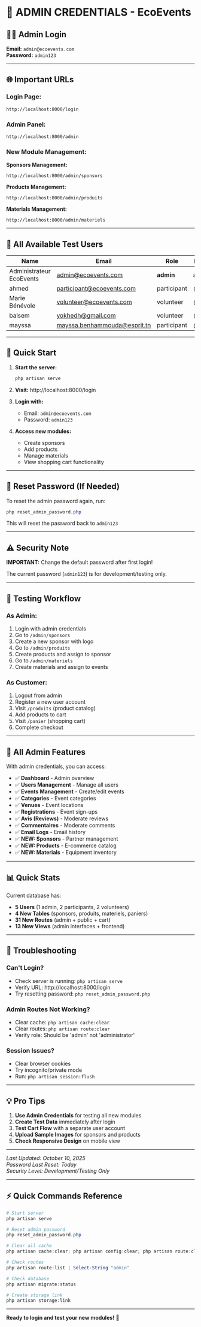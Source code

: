# 🔐 ADMIN CREDENTIALS - EcoEvents

## 👨‍💼 Admin Login

**Email:** `admin@ecoevents.com`  
**Password:** `admin123`

---

## 🌐 Important URLs

### Login Page:
```
http://localhost:8000/login
```

### Admin Panel:
```
http://localhost:8000/admin
```

### New Module Management:

**Sponsors Management:**
```
http://localhost:8000/admin/sponsors
```

**Products Management:**
```
http://localhost:8000/admin/produits
```

**Materials Management:**
```
http://localhost:8000/admin/materiels
```

---

## 👥 All Available Test Users

| Name | Email | Role | Password |
|------|-------|------|----------|
| Administrateur EcoEvents | admin@ecoevents.com | **admin** | admin123 |
| ahmed | participant@ecoevents.com | participant | *(unknown)* |
| Marie Bénévole | volunteer@ecoevents.com | volunteer | *(unknown)* |
| balsem | yokhedh@gmail.com | volunteer | *(unknown)* |
| mayssa | mayssa.benhammouda@esprit.tn | participant | *(unknown)* |

---

## 🚀 Quick Start

1. **Start the server:**
   ```powershell
   php artisan serve
   ```

2. **Visit:** http://localhost:8000/login

3. **Login with:**
   - Email: `admin@ecoevents.com`
   - Password: `admin123`

4. **Access new modules:**
   - Create sponsors
   - Add products
   - Manage materials
   - View shopping cart functionality

---

## 🔄 Reset Password (If Needed)

To reset the admin password again, run:
```powershell
php reset_admin_password.php
```

This will reset the password back to `admin123`

---

## ⚠️ Security Note

**IMPORTANT:** Change the default password after first login!

The current password (`admin123`) is for development/testing only.

---

## 📝 Testing Workflow

### As Admin:
1. Login with admin credentials
2. Go to `/admin/sponsors`
3. Create a new sponsor with logo
4. Go to `/admin/produits`
5. Create products and assign to sponsor
6. Go to `/admin/materiels`
7. Create materials and assign to events

### As Customer:
1. Logout from admin
2. Register a new user account
3. Visit `/produits` (product catalog)
4. Add products to cart
5. Visit `/panier` (shopping cart)
6. Complete checkout

---

## 🎯 All Admin Features

With admin credentials, you can access:

- ✅ **Dashboard** - Admin overview
- ✅ **Users Management** - Manage all users
- ✅ **Events Management** - Create/edit events
- ✅ **Categories** - Event categories
- ✅ **Venues** - Event locations
- ✅ **Registrations** - Event sign-ups
- ✅ **Avis (Reviews)** - Moderate reviews
- ✅ **Commentaires** - Moderate comments
- ✅ **Email Logs** - Email history
- ✅ **NEW: Sponsors** - Partner management
- ✅ **NEW: Products** - E-commerce catalog
- ✅ **NEW: Materials** - Equipment inventory

---

## 📊 Quick Stats

Current database has:
- **5 Users** (1 admin, 2 participants, 2 volunteers)
- **4 New Tables** (sponsors, produits, materiels, paniers)
- **31 New Routes** (admin + public + cart)
- **13 New Views** (admin interfaces + frontend)

---

## 🐛 Troubleshooting

### Can't Login?
- Check server is running: `php artisan serve`
- Verify URL: http://localhost:8000/login
- Try resetting password: `php reset_admin_password.php`

### Admin Routes Not Working?
- Clear cache: `php artisan cache:clear`
- Clear routes: `php artisan route:clear`
- Verify role: Should be 'admin' not 'administrator'

### Session Issues?
- Clear browser cookies
- Try incognito/private mode
- Run: `php artisan session:flush`

---

## 💡 Pro Tips

1. **Use Admin Credentials** for testing all new modules
2. **Create Test Data** immediately after login
3. **Test Cart Flow** with a separate user account
4. **Upload Sample Images** for sponsors and products
5. **Check Responsive Design** on mobile view

---

*Last Updated: October 10, 2025*  
*Password Last Reset: Today*  
*Security Level: Development/Testing Only*

---

## ⚡ Quick Commands Reference

```powershell
# Start server
php artisan serve

# Reset admin password
php reset_admin_password.php

# Clear all cache
php artisan cache:clear; php artisan config:clear; php artisan route:clear; php artisan view:clear

# Check routes
php artisan route:list | Select-String "admin"

# Check database
php artisan migrate:status

# Create storage link
php artisan storage:link
```

---

**Ready to login and test your new modules!** 🚀
